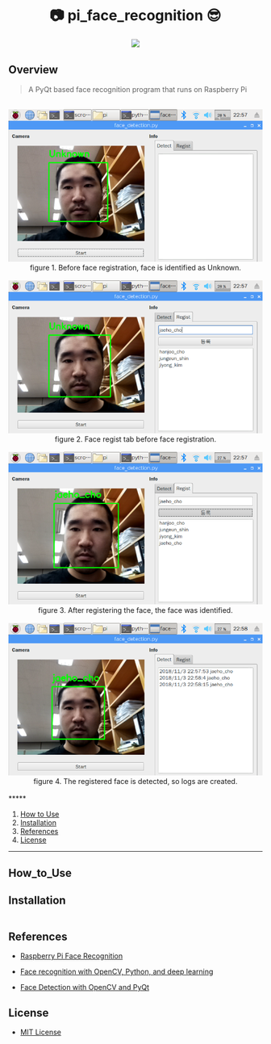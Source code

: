 <h1 align="center">📷 pi_face_recognition 😎</h1>

<p align="center">
	<a href="https://github.com/jaeho93/pi_face_recognition/blob/master/LICENSE"><img src="https://img.shields.io/github/license/mashape/apistatus.svg"></a>	
</p>

## Overview

> A PyQt based face recognition program that runs on Raspberry Pi

<br>
<div align="middle">
<img src="https://github.com/jaeho93/pi_face_recognition/blob/master/img/1.png">
figure 1. Before face registration, face is identified as Unknown.
</div>
<br>
<div align="middle">
<img src="https://github.com/jaeho93/pi_face_recognition/blob/master/img/2.png">
figure 2. Face regist tab before face registration.
</div>

<br>
<div align="middle">
<img src="https://github.com/jaeho93/pi_face_recognition/blob/master/img/3.png">
figure 3. After registering the face, the face was identified.
</div>

<br>
<div align="middle">
<img src="https://github.com/jaeho93/pi_face_recognition/blob/master/img/4.png">
figure 4. The registered face is detected, so logs are created.
</div>

<br>
*****

1. [How to Use](#How_to_Use)
2. [Installation](#installation)
4. [References](#references)
3. [License](#license)

*****


## How_to_Use


## Installation

```bash

```

## References

* [Raspberry Pi Face Recognition](https://www.pyimagesearch.com/2018/06/25/raspberry-pi-face-recognition/)

* [Face recognition with OpenCV, Python, and deep learning](https://www.pyimagesearch.com/2018/06/18/face-recognition-with-opencv-python-and-deep-learning/)

* [Face Detection with OpenCV and PyQt](http://benhoff.net/face-detection-opencv-pyqt.html)

## License

* [MIT License](LICENSE)